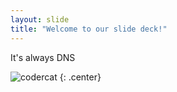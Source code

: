 ```yaml
---
layout: slide
title: "Welcome to our slide deck!"
---
```


It's always DNS

![codercat](https://octodex.github.com/images/codercat.jpg)
{: .center}
